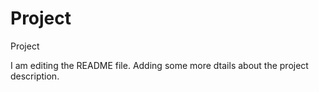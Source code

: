 # Project
Project

I am editing the README file. Adding some more dtails about the project description.
